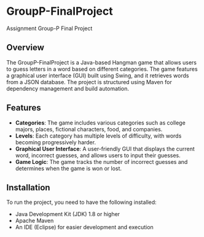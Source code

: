 # GroupP-FinalProject
Assignment Group-P Final Project 
## Overview

The GroupP-FinalProject is a Java-based Hangman game that allows users to guess letters in a word based on different categories. The game features a graphical user interface (GUI) built using Swing, and it retrieves words from a JSON database. The project is structured using Maven for dependency management and build automation.

## Features

- **Categories**: The game includes various categories such as college majors, places, fictional characters, food, and companies.
- **Levels**: Each category has multiple levels of difficulty, with words becoming progressively harder.
- **Graphical User Interface**: A user-friendly GUI that displays the current word, incorrect guesses, and allows users to input their guesses.
- **Game Logic**: The game tracks the number of incorrect guesses and determines when the game is won or lost.

## Installation

To run the project, you need to have the following installed:

- Java Development Kit (JDK) 1.8 or higher
- Apache Maven
- An IDE (Eclipse) for easier development and execution
